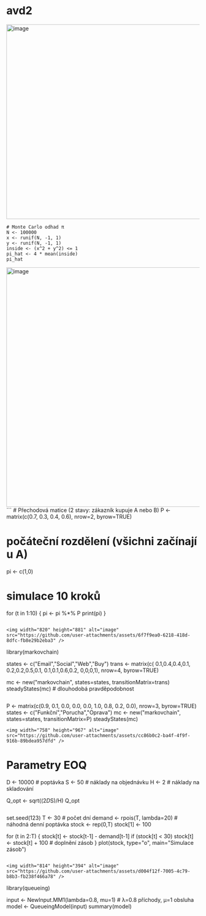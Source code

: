 # avd2
<img width="778" height="508" alt="image" src="https://github.com/user-attachments/assets/a169b052-2ffa-4ce9-830a-eea8acea5b09" />

```
# Monte Carlo odhad π
N <- 100000
x <- runif(N, -1, 1)
y <- runif(N, -1, 1)
inside <- (x^2 + y^2) <= 1
pi_hat <- 4 * mean(inside)
pi_hat

```

<img width="820" height="625" alt="image" src="https://github.com/user-attachments/assets/2d6b823b-05d5-4d46-a5ca-f5c9818ceb1a" />
```
# Přechodová matice (2 stavy: zákazník kupuje A nebo B)
P <- matrix(c(0.7, 0.3,
              0.4, 0.6), nrow=2, byrow=TRUE)

# počáteční rozdělení (všichni začínají u A)
pi <- c(1,0)

# simulace 10 kroků
for (t in 1:10) {
  pi <- pi %*% P
  print(pi)
}

```

<img width="820" height="881" alt="image" src="https://github.com/user-attachments/assets/6f7f9ea0-6218-418d-8dfc-fb8e29b2eba3" />
```
library(markovchain)

states <- c("Email","Social","Web","Buy")
trans <- matrix(c(
  0.1,0.4,0.4,0.1,
  0.2,0.2,0.5,0.1,
  0.1,0.1,0.6,0.2,
  0,0,0,1), nrow=4, byrow=TRUE)

mc <- new("markovchain", states=states, transitionMatrix=trans)
steadyStates(mc)  # dlouhodobá pravděpodobnost

```

```
P <- matrix(c(0.9, 0.1, 0.0,
              0.0, 0.0, 1.0,
              0.8, 0.2, 0.0), nrow=3, byrow=TRUE)
states <- c("Funkční","Porucha","Oprava")
mc <- new("markovchain", states=states, transitionMatrix=P)
steadyStates(mc)

```
<img width="758" height="967" alt="image" src="https://github.com/user-attachments/assets/cc86b0c2-ba4f-4f9f-916b-89bdea957dfd" />

```
# Parametry EOQ
D <- 10000  # poptávka
S <- 50     # náklady na objednávku
H <- 2      # náklady na skladování

Q_opt <- sqrt((2*D*S)/H)
Q_opt

```

```
set.seed(123)
T <- 30   # počet dní
demand <- rpois(T, lambda=20)  # náhodná denní poptávka
stock <- rep(0,T)
stock[1] <- 100

for (t in 2:T) {
  stock[t] <- stock[t-1] - demand[t-1]
  if (stock[t] < 30) stock[t] <- stock[t] + 100  # doplnění zásob
}
plot(stock, type="o", main="Simulace zásob")

```

<img width="814" height="394" alt="image" src="https://github.com/user-attachments/assets/d004f12f-7005-4c79-b8b3-fb238f466a78" />

```
library(queueing)

input <- NewInput.MM1(lambda=0.8, mu=1) # λ=0.8 příchody, μ=1 obsluha
model <- QueueingModel(input)
summary(model)

```
